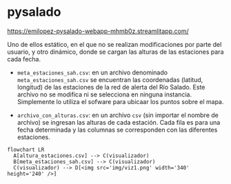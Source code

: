 # pysalado

https://emilopez-pysalado-webapp-mhmb0z.streamlitapp.com/


Uno de ellos estático, en el que no se realizan modificaciones por parte del usuario, y otro dinámico, donde se cargan las alturas de las estaciones para cada fecha. 

- `meta_estaciones_sah.csv`: en un archivo denominado `meta_estaciones_sah.csv` se encuentran las coordenadas (latitud, longitud) de las estaciones de la red de alerta del Río Salado. Este archivo no se modifica ni se selecciona en ninguna instancia. Simplemente lo utiliza el sofware para ubicaar los puntos sobre el mapa.

- `archivo_con_alturas.csv`: en un archivo `csv` (sin importar el nombre de archivo)  se ingresan las alturas de cada estación. Cada fila es para una fecha determinada y las columnas se corresponden con las diferentes estaciones.   

```{mermaid}
flowchart LR
  A[altura_estaciones.csv] --> C(visualizador)
  B[meta_estaciones_sah.csv] --> C(visualizador)
  C(visualizador) --> D[<img src='img/viz1.png' width='340' height='240' />]
  
```